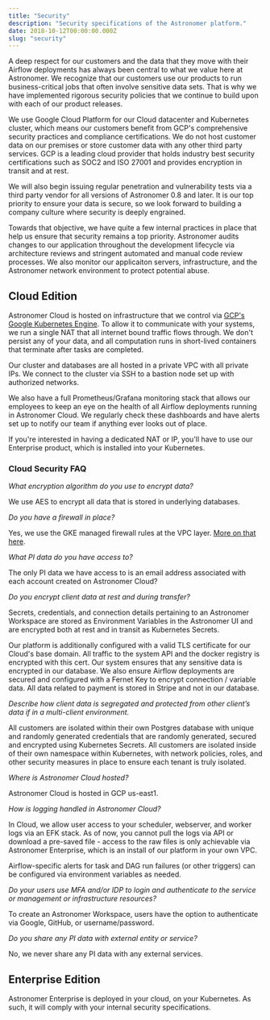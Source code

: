 ```yaml
---
title: "Security"
description: "Security specifications of the Astronomer platform."
date: 2018-10-12T00:00:00.000Z
slug: "security"
---
```


A deep respect for our customers and the data that they move with their Airflow deployments has always been central to what we value here at Astronomer. We recognize that our customers use our products to run business-critical jobs that often involve sensitive data sets. That is why we have implemented rigorous security policies that we continue to build upon with each of our product releases.

We use Google Cloud Platform for our Cloud datacenter and Kubernetes cluster, which means our customers benefit from GCP's comprehensive security practices and compliance certifications. We do not host customer data on our premises or store customer data with any other third party services. GCP is a leading cloud provider that holds industry best security certifications such as SOC2 and ISO 27001 and provides encryption in transit and at rest.

We will also begin issuing regular penetration and vulnerability tests via a third party vendor for all versions of Astronomer 0.8 and later. It is our top priority to ensure your data is secure, so we look forward to building a company culture where security is deeply engrained.

Towards that objective, we have quite a few internal practices in place that help us ensure that security remains a top priority. Astronomer audits changes to our application throughout the development lifecycle via architecture reviews and stringent automated and manual code review processes. We also monitor our applicaiton servers, infrastructure, and the Astronomer network environment to protect potential abuse.

## Cloud Edition

Astronomer Cloud is hosted on infrastructure that we control via [GCP's Google Kubernetes Engine](https://cloud.google.com/kubernetes-engine/docs/concepts/security-overview). To allow it to communicate with your systems, we run a single NAT that all internet bound traffic flows through. We don't persist any of your data, and all computation runs in short-lived containers that terminate after tasks are completed.

Our cluster and databases are all hosted in a private VPC with all private IPs. We connect to the cluster via SSH to a bastion node set up with authorized networks.

We also have a full Prometheus/Grafana monitoring stack that allows our employees to keep an eye on the health of all Airflow deployments running in Astronomer Cloud. We regularly check these dashboards and have alerts set up to notify our team if anything ever looks out of place.

If you're interested in having a dedicated NAT or IP, you'll have to use our
Enterprise product, which is installed into your Kubernetes.

### Cloud Security FAQ

*What encryption algorithm do you use to encrypt data?*

We use AES to encrypt all data that is stored in underlying databases.

*Do you have a firewall in place?*

Yes, we use the GKE managed firewall rules at the VPC layer. [More on that here](https://cloud.google.com/kubernetes-engine/docs/concepts/security-overview#node_security).

*What PI data do you have access to?*

The only PI data we have access to is an email address associated with each account created on Astronomer Cloud?

*Do you encrypt client data at rest and during transfer?*

Secrets, credentials, and connection details pertaining to an Astronomer Workspace are stored as Environment Variables in the Astronomer UI and are encrypted both at rest and in transit as Kubernetes Secrets.

Our platform is additionally configured with a valid TLS certificate for our Cloud's base domain. All traffic to the system API and the docker registry is encrypted with this cert. Our system ensures that any sensitive data is encrypted in our database. We also ensure Airflow deployments are secured and configured with a Fernet Key to encrypt connection / variable data. All data related to payment is stored in Stripe and not in our database.

*Describe how client data is segregated and protected from other client’s data if in a multi-client environment.*

All customers are isolated within their own Postgres database with unique and randomly generated credentials that are randomly generated, secured and encrypted using Kubernetes Secrets. All customers are isolated inside of their own namespace within Kubernetes, with network policies, roles, and other security measures in place to ensure each tenant is truly isolated.

*Where is Astronomer Cloud hosted?*

Astronomer Cloud is hosted in GCP us-east1.

*How is logging handled in Astronomer Cloud?*

In Cloud, we allow user access to your scheduler, webserver, and worker logs via an EFK stack. As of now, you cannot pull the logs via API or download a pre-saved file - access to the raw files is only achievable via Astronomer Enterprise, which is an install of our platform in your own VPC.

Airflow-specific alerts for task and DAG run failures (or other triggers) can be configured via environment variables as needed.

*Do your users use MFA and/or IDP to login and authenticate to the service or management or infrastructure resources?*

To create an Astronomer Workspace, users have the option to authenticate via Google, GitHub, or username/password.

*Do you share any PI data with external entity or service?*

No, we never share any PI data with any external services.

## Enterprise Edition

Astronomer Enterprise is deployed in your cloud, on your Kubernetes. As such,
it will comply with your internal security specifications.
